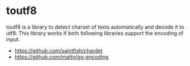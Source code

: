 # toutf8

toutf8 is a library to detect charset of texts automatically and decode it to utf8.
This library works if both following libraries support the encoding of input.
- https://github.com/saintfish/chardet
- https://github.com/mattn/go-encoding
